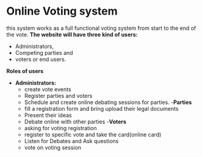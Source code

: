 # Online Voting system

this system works as a full functional voting system from start to the end of the vote.
**The website will have three kind of users:**
- Administrators,
- Competing parties and
- voters or end users.

**Roles of users**
- **Administrators:**
    - create vote events
    - Register parties and voters
    - Schedule and create online debating sessions for parties.
-**Parties**
     - fill a registration form and bring upload their legal documents
     - Present their ideas
     - Debate online with other parties
-**Voters**
    - asking for voting registration
    - register to specific vote and take the card(online card)
    - Listen for Debates and Ask questions
    - vote on voting session
